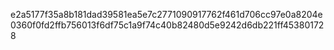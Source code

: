 e2a5177f35a8b181dad39581ea5e7c2771090917762f461d706cc97e0a8204e0360f0fd2ffb756013f6df75c1a9f74c40b82480d5e9242d6db221ff453801728
